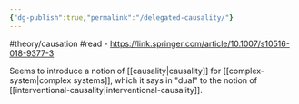 ```yaml
---
{"dg-publish":true,"permalink":"/delegated-causality/"}
---
```


#theory/causation 
#read - https://link.springer.com/article/10.1007/s10516-018-9377-3

Seems to introduce a notion of [[causality\|causality]] for [[complex-system\|complex systems]], which it says in "dual" to the notion of [[interventional-causality\|interventional-causality]].